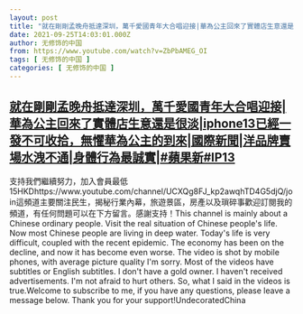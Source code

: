```yaml
---
layout: post
title: "就在剛剛孟晚舟抵達深圳，萬千愛國青年大合唱迎接|華為公主回來了實體店生意還是很淡|iphone13已經一發不可收拾，無懼華為公主的到來|國際新聞|洋品牌賣場水洩不通|身體行為最誠實|#蘋果新#IP13"
date: 2021-09-25T14:03:01.000Z
author: 无修饰的中国
from: https://www.youtube.com/watch?v=ZbPbAMEG_OI
tags: [ 无修饰的中国 ]
categories: [ 无修饰的中国 ]
---
```

<!--1632578581000-->
[就在剛剛孟晚舟抵達深圳，萬千愛國青年大合唱迎接|華為公主回來了實體店生意還是很淡|iphone13已經一發不可收拾，無懼華為公主的到來|國際新聞|洋品牌賣場水洩不通|身體行為最誠實|#蘋果新#IP13](https://www.youtube.com/watch?v=ZbPbAMEG_OI)
------

<div>
支持我們繼續努力，加入會員最低15HKDhttps://www.youtube.com/channel/UCXQg8FJ_kp2awqhTD4G5djQ/join這頻道主要關注民生，揭秘行業內幕，旅遊景區，房產以及瑣碎事歡迎訂閱我的頻道，有任何問題可以在下方留言。感謝支持！This channel is mainly about a Chinese ordinary people. Visit the real situation of Chinese people's life. Now most Chinese people are living in deep water. Today's life is very difficult, coupled with the recent epidemic. The economy has been on the decline, and now it has become even worse. The video is shot by mobile phones, with average picture quality I'm sorry. Most of the videos have subtitles or English subtitles. I don't have a gold owner. I haven't received advertisements. I'm not afraid to hurt others. So, what I said in the videos is true.Welcome to subscribe to me, if you have any questions, please leave a message below. Thank you for your support!UndecoratedChina
</div>
